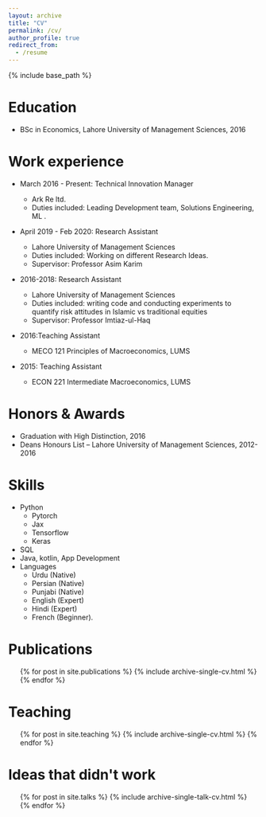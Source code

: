```yaml
---
layout: archive
title: "CV"
permalink: /cv/
author_profile: true
redirect_from:
  - /resume
---
```


{% include base_path %}

Education
======
* BSc in Economics, Lahore University of Management Sciences, 2016

Work experience
======

* March 2016 - Present: Technical Innovation Manager 
  * Ark Re ltd.
  * Duties included: Leading Development team, Solutions Engineering, ML .

* April 2019 - Feb 2020: Research Assistant
  * Lahore University of Management Sciences
  * Duties included: Working on different Research Ideas.
  * Supervisor: Professor Asim Karim

* 2016-2018: Research Assistant
  * Lahore University of Management Sciences
  * Duties included: writing code and conducting experiments to quantify risk attitudes in Islamic vs traditional equities
  * Supervisor: Professor Imtiaz-ul-Haq
  
* 2016:Teaching Assistant
  * MECO 121 Principles of Macroeconomics, LUMS


* 2015: Teaching Assistant
  * ECON 221 Intermediate Macroeconomics, LUMS

Honors & Awards
======
* Graduation with High Distinction, 2016
* Deans Honours List – Lahore University of Management Sciences, 2012-2016
  
Skills
======
* Python
  * Pytorch
  * Jax
  * Tensorflow
  * Keras
* SQL
* Java, kotlin, App Development
* Languages
  * Urdu (Native)
  * Persian (Native)
  * Punjabi (Native)
  * English (Expert)
  * Hindi (Expert)
  * French (Beginner).

Publications
======
  <ul>{% for post in site.publications %}
    {% include archive-single-cv.html %}
  {% endfor %}</ul>
  
Teaching
======
  <ul>{% for post in site.teaching %}
    {% include archive-single-cv.html %}
  {% endfor %}</ul>

Ideas that didn't work
======
  <ul>{% for post in site.talks %}
    {% include archive-single-talk-cv.html %}
  {% endfor %}</ul>
  

